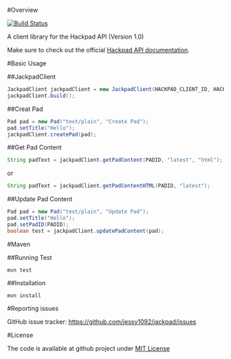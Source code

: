 #Overview

[![Build Status](https://travis-ci.org/jessy1092/jackpad.png?branch=master)](https://travis-ci.org/jessy1092/jackpad)

A client library for the Hackpad API (Version 1.0)

Make sure to check out the official [Hackpad API documentation](https://hackpad.com/Hackpad-API-v1.0-k9bpcEeOo2Q).

#Basic Usage

##JackpadClient

``` java
JackpadClient jackpadClient = new JackpadClient(HACKPAD_CLIENT_ID, HACKPAD_SECRET);
jackpadClient.build();
```

##Creat Pad

``` java
Pad pad = new Pad("text/plain", "Create Pad");
pad.setTitle("Hello");
jackpadClient.createPad(pad);
```

##Get Pad Content

``` java
String padText = jackpadClient.getPadContent(PADID, "latest", "html");
```
or
``` java
String padText = jackpadClient.getPadContentHTML(PADID, "latest");
```

##Update Pad Content

``` java
Pad pad = new Pad("text/plain", "Update Pad");
pad.setTitle("Hello");
pad.setPadID(PADID);
boolean test = jackpadClient.updatePadContent(pad);
```

#Maven

##Running Test

`mvn test`

##Installation

`mvn install`

#Reporting issues

GitHub issue tracker: https://github.com/jessy1092/jackpad/issues

#License

The code is available at github project under [MIT License](https://github.com/jessy1092/jackpad/blob/master/LICENSE)

